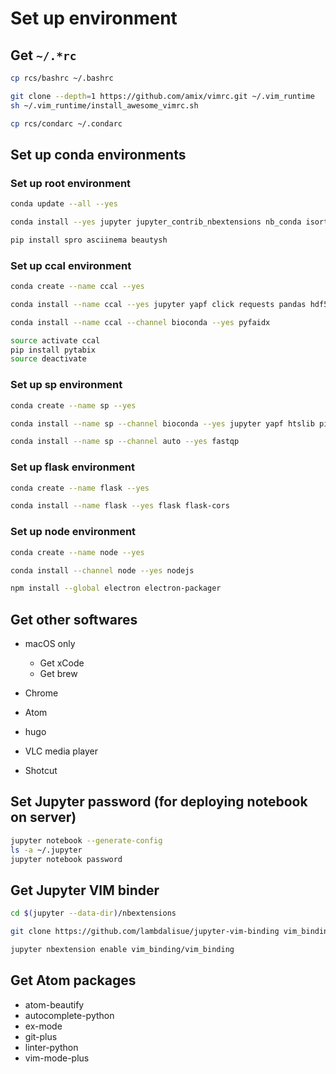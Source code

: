 # Set up environment

## Get `~/.*rc`

```sh
cp rcs/bashrc ~/.bashrc

git clone --depth=1 https://github.com/amix/vimrc.git ~/.vim_runtime
sh ~/.vim_runtime/install_awesome_vimrc.sh

cp rcs/condarc ~/.condarc
```

## Set up conda environments

### Set up root environment

```sh
conda update --all --yes

conda install --yes jupyter jupyter_contrib_nbextensions nb_conda isort yapf pylama twine conda-build anaconda-client pyinstaller git-lfs bfg

pip install spro asciinema beautysh
```

### Set up ccal environment

```sh
conda create --name ccal --yes

conda install --name ccal --yes jupyter yapf click requests pandas hdf5 pytables scikit-learn scipy statsmodels matplotlib seaborn plotly pycrypto bcrypt biopython rpy2 r-mass

conda install --name ccal --channel bioconda --yes pyfaidx

source activate ccal
pip install pytabix
source deactivate
```

### Set up sp environment

```sh
conda create --name sp --yes

conda install --name sp --channel bioconda --yes jupyter yapf htslib picard fqtools bwa hisat2 samtools freebayes bcftools snpeff

conda install --name sp --channel auto --yes fastqp
```

### Set up flask environment

```sh
conda create --name flask --yes

conda install --name flask --yes flask flask-cors
```

### Set up node environment

```sh
conda create --name node --yes

conda install --channel node --yes nodejs

npm install --global electron electron-packager
```

## Get other softwares

-   macOS only

    -   Get xCode
    -   Get brew

-   Chrome

-   Atom

-   hugo

-   VLC media player

-   Shotcut

## Set Jupyter password (for deploying notebook on server)

```sh
jupyter notebook --generate-config
ls -a ~/.jupyter
jupyter notebook password
```

## Get Jupyter VIM binder

```sh
cd $(jupyter --data-dir)/nbextensions

git clone https://github.com/lambdalisue/jupyter-vim-binding vim_binding

jupyter nbextension enable vim_binding/vim_binding
```

## Get Atom packages

-   atom-beautify
-   autocomplete-python
-   ex-mode
-   git-plus
-   linter-python
-   vim-mode-plus
